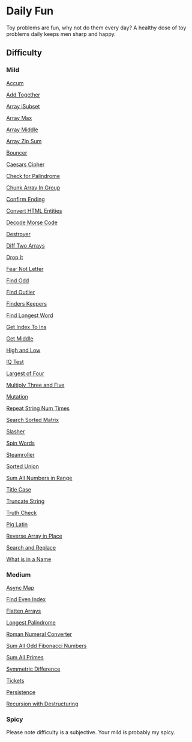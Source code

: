 <h1>Daily Fun</h1>
Toy problems are fun, why not do them every day? 
A healthy dose of toy problems daily keeps men sharp and happy. 

<h2>Difficulty</h2>

<h3>Mild</h3> 
<p><a href="/Accum.js" target="_blank">Accum</a></p>
<p><a href="/Add_Together.js" target="_blank">Add Together</a></p>
<p><a href="/Array_isSubset.js" target="_blank">Array iSubset</a></p>
<p><a href="/Array_Max.js" target="_blank">Array Max</a></p>
<p><a href="/Array_Middle.js" target="_blank">Array Middle</a></p> 
<p><a href="/Array_Zip_Sum.js" target="_blank">Array Zip Sum</a></p>        
<p><a href="/Bouncer.js" target="_blank">Bouncer</a></p>
<p><a href="/Caesars_Cipher.js" target="_blank">Caesars Cipher</a></p>
<p><a href="/Check_for_Palindromes.js" target="_blank">Check for Palindrome</a><p>
<p><a href="/Chunk_Array_In_Group.js" target="_blank">Chunk Array In Group</a><p>
<p><a href="/Confirm_Ending.js" target="_blank">Confirm Ending</a></p>
<p><a href="/Convert_HTML_Entities.js" target="_blank">Convert HTML Entities</a></p>
<p><a href="/Decode_Morse_Code.js" target="_blank">Decode Morse Code</a></p>
<p><a href="/Destroyer.js" target="_blank">Destroyer</a></p>
<p><a href="/Diff_Two_Arrays.js" target="_blank">Diff Two Arrays</a></p>
<p><a href="/Drop_It.js" target="_blank">Drop It</a></p>
<p><a href="/Fear_Not_Letter.js" target="_blank">Fear Not Letter</a></p>
<p><a href="/Find_Odd.js" target="_blank">Find Odd</a></p>
<p><a href="/Find_Outlier.js" target="_blank">Find Outlier</a></p>
<p><a href="/Finders_Keepers.js" target="_blank">Finders Keepers</a></p>
<p><a href="/Find_Longest_Word.js" target="_blank">Find Longest Word</a></p>
<p><a href="/Get_Index_To_Ins.js" target="_blank">Get Index To Ins </a></p>
<p><a href="/Get_Middle.js" target="_blank">Get Middle</a></p>
<p><a href="/High_and_Low.js" target="_blank">High and Low</a></p>
<p><a href="/IQ_Test.js" target="_blank">IQ Test</a></p>
<p><a href="/Largest_of_Four.js" target="_blank">Largest of Four</a></p>
<p><a href="/Multiply_Three_and_Five.js" target="_blank">Multiply Three and Five</a></p>
<p><a href="/Mutation.js" target="_blank">Mutation</a></p>
<p><a href="/Repeat_String_Num_Times.js" target="_blank">Repeat String Num Times</a></p>
<p><a href="/Search_Sorted_Matrix.js" target="_blank">Search Sorted Matrix</a></p>
<p><a href="/Slasher.js" target="_blank">Slasher</a></p>
<p><a href="/Spin_Words.js" target="_blank">Spin Words</a></p>
<p><a href="/Steamroller.js" target="_blank">Steamroller</a></p>
<p><a href="/Sorted_Union.js" target="_blank">Sorted Union</a></p>
<p><a href="/Sum_All_Numbers_in_Range.js" target="_blank">Sum All Numbers in Range</a></p>
<p><a href="/Title_Case.js" target="_blank">Title Case</a></p>
<p><a href="/Truncate_String.js" target="_blank">Truncate String</a></p>
<p><a href="/Truth_Check.js" target="_blank">Truth Check</a></p>
<p><a href="/Pig_Latin.js" target="_blank">Pig Latin</a></p>
<p><a href="/Reverse_Array_in_Place.js" target="_blank">Reverse Array in Place</a></p>
<p><a href="/Search_and_Replace.js" target="_blank">Search and Replace</a></p>
<p><a href="/What_is_in_a_Name.js" target="_blank">What is in a Name</a></p>

<h3>Medium</h3>
<p><a href="/Async_Map.js" target="_blank">Async Map</a></p>
<p><a href="/Find_Even_Index.js" target="_blank">Find Even Index</a></p>
<p><a href="/Flatten_Arrays.js" target="_blank">Flatten Arrays</a></p>
<p><a href="/Longest_Palindrome.js" target="_blank">Longest Palindrome</a></p>
<p><a href="/Roman_Numeral_Converter.js" target="_blank">Roman Numeral Converter</a></p>
<p><a href="/Sum_All_Odd_Fibonacci_Numbers.js" target="_blank">Sum All Odd Fibonacci Numbers</a></p>
<p><a href="/Sum_All_Primes.js" target="_blank">Sum All Primes</a></p>
<p><a href="/Symmetric_Difference.js" target="_blank">Symmetric Difference</a></p>
<p><a href="/Tickets.js" target="_blank">Tickets</a></p>
<p><a href="/Persistence.js" target="_blank">Persistence</a></p>
<p><a href="/Recursion_with_Destructuring.js" target="_blank">Recursion with Destructuring</a></p>

<h3>Spicy</h3>

Please note difficulty is a subjective. Your mild is probably my spicy.
